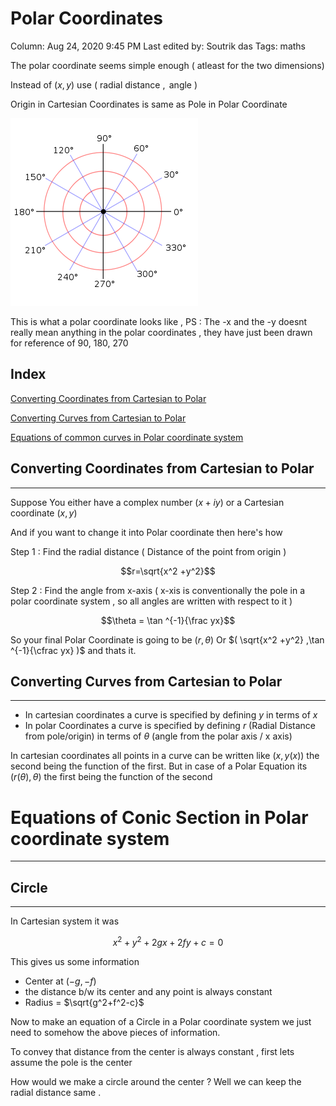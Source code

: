 # Polar Coordinates

Column: Aug 24, 2020 9:45 PM
Last edited by: Soutrik das
Tags: maths

The polar coordinate seems simple enough ( atleast for the two dimensions) 

Instead of $(x,y)$ use $( \text{ radial distance },\text{ angle })$

Origin in Cartesian Coordinates is same as Pole in Polar Coordinate 

![Polar%20Coordinates%2025e44c111d464917b9c831435a646d7c/300px-Polar_graph_paper.svg.png](Polar%20Coordinates%2025e44c111d464917b9c831435a646d7c/300px-Polar_graph_paper.svg.png)

This is what a polar coordinate looks like ,  PS : The -x and the -y doesnt really mean anything in the polar coordinates , they have just been drawn for reference of 90, 180, 270

## Index

[Converting Coordinates from Cartesian to Polar](https://www.notion.so/Polar-Coordinates-52fa6055a8674275a7a50b47fca8d87f#968776fc7a794118aa18bd6c20fce7a7)

[Converting Curves from Cartesian to Polar](https://www.notion.so/Polar-Coordinates-52fa6055a8674275a7a50b47fca8d87f#dd3c3dcd55e74e4d80af54744857f192)

[Equations of common curves in Polar coordinate system](https://www.notion.so/Polar-Coordinates-52fa6055a8674275a7a50b47fca8d87f#8388626977b840d5a0ca11aa829a9ee6)

## Converting Coordinates from Cartesian to Polar

---

Suppose You either have a complex number $(x+iy)$ or a Cartesian coordinate $(x,y)$ 

And if you want to change it into Polar coordinate then here's how 

 Step 1 : Find the radial distance ( Distance of the point from origin )

$$r=\sqrt{x^2 +y^2}$$

Step 2 : Find the angle from x-axis ( x-xis is conventionally the pole in a polar coordinate system , so all angles are written with respect to it )

$$\theta = \tan ^{-1}{\frac yx}$$

So your final Polar Coordinate is going to be $( r, \theta)$ Or $( \sqrt{x^2 +y^2} ,\tan ^{-1}{\cfrac yx} )$ and thats it.

## Converting Curves from Cartesian to Polar

---

- In cartesian coordinates a curve is specified by defining $y$ in terms of $x$
- In polar Coordinates a curve is specified by defining $r$ (Radial Distance from pole/origin) in terms of $\theta$ (angle from the polar axis / x axis)

In cartesian coordinates all points in a curve can be written like $(x,y(x))$ the second being the function of the first. But in case of a Polar Equation its $(r(\theta),\theta)$ the first being the function of the second

 

# Equations of Conic Section in Polar coordinate system

---

## Circle

---

In Cartesian system it was 

$$x^2 + y^2 + 2gx + 2fy + c =0$$

This gives us some information 

- Center at $(-g , -f )$
- the distance b/w its center and any point is always constant
- Radius = $\sqrt{g^2+f^2-c}$

Now to make an equation of a Circle in a Polar coordinate system we just need to somehow the above  pieces of information.

To convey that distance from the center is always constant , first lets assume the pole is the center 

How would we make a circle around the center ? Well we can keep the radial distance same .